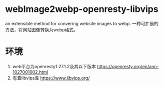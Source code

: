 # webImage2webp-openresty-libvips
an extensible method for convering website images to webp.
一种可扩展的方法，将网站图像转换为webp格式。

# 环境
1. web平台为openresty1.27.1.2及其以下版本
https://openresty.org/en/ann-1027001002.html
2. 有着libvips库
https://www.libvips.org/
